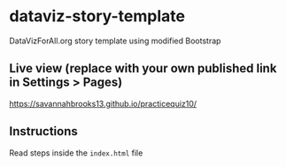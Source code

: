 # dataviz-story-template
DataVizForAll.org story template using modified Bootstrap

## Live view (replace with your own published link in Settings > Pages)
https://savannahbrooks13.github.io/practicequiz10/

## Instructions
Read steps inside the `index.html` file
